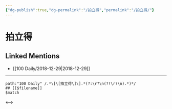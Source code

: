 ```yaml
---
{"dg-publish":true,"dg-permalink":"/拍立得","permalink":"/拍立得/"}
---
```


# 拍立得

## Linked Mentions
- [[100 Daily/2018-12-29\|2018-12-29]]


---

```expander
path:"100 Daily" /.*\[\[拍立得\]\].*(?:\r?\n(?!\r?\n).*)*/
## [[$filename]]
$match
```

<-->